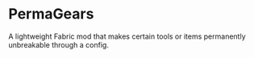 # PermaGears
A lightweight Fabric mod that makes certain tools or items permanently unbreakable through a config.

